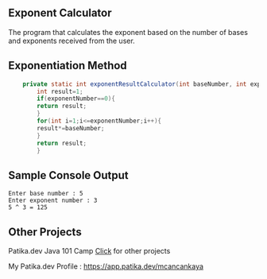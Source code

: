 ## Exponent Calculator
The program that calculates the exponent based on the number of bases and exponents received from the user.

## Exponentiation Method
```java
    private static int exponentResultCalculator(int baseNumber, int exponentNumber){
        int result=1;
        if(exponentNumber==0){
        return result;
        }
        for(int i=1;i<=exponentNumber;i++){
        result*=baseNumber;
        }
        return result;
        }
```
## Sample Console Output
```
Enter base number : 5
Enter exponent number : 3
5 ^ 3 = 125
```
## Other Projects

Patika.dev Java 101 Camp
[Click](https://github.com/mcancankaya/java101) for other projects

My Patika.dev Profile :
https://app.patika.dev/mcancankaya